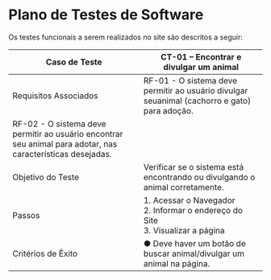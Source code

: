 # Plano de Testes de Software

Os testes funcionais a serem realizados no site são descritos a seguir:

|Caso de Teste| CT-01 – Encontrar e divulgar um animal                                              |
|-------------|-------------------------------------------------------------------------------------|
|Requisitos Associados| RF-01 - O sistema deve permitir ao usuário divulgar seuanimal (cachorro e gato) para adoção.<br>
                        RF-02 - O sistema deve permitir ao usuário encontrar seu animal para adotar, nas características desejadas.|
|Objetivo do Teste| Verificar se o sistema está encontrando ou divulgando o animal corretamente. |
|Passos| 1. Acessar o Navegador <br> 2. Informar o endereço do Site <br> 3. Visualizar a página |
|Critérios de Êxito| ●	Deve haver um botão de buscar animal/divulgar um animal na página. |
